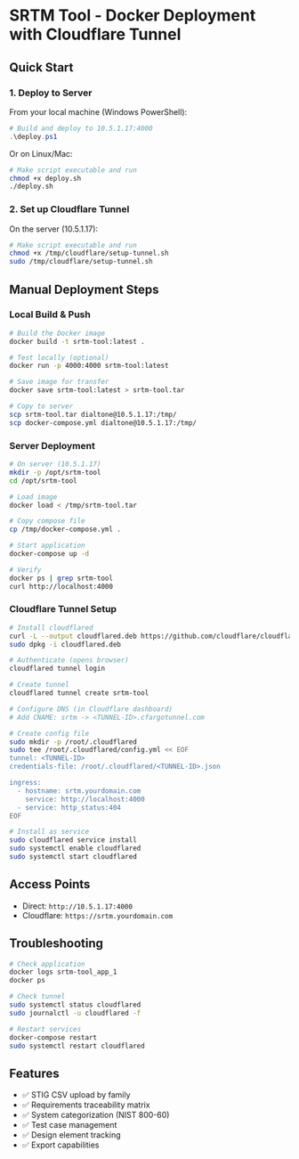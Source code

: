 # SRTM Tool - Docker Deployment with Cloudflare Tunnel

## Quick Start

### 1. Deploy to Server
From your local machine (Windows PowerShell):
```powershell
# Build and deploy to 10.5.1.17:4000
.\deploy.ps1
```

Or on Linux/Mac:
```bash
# Make script executable and run
chmod +x deploy.sh
./deploy.sh
```

### 2. Set up Cloudflare Tunnel
On the server (10.5.1.17):
```bash
# Make script executable and run
chmod +x /tmp/cloudflare/setup-tunnel.sh
sudo /tmp/cloudflare/setup-tunnel.sh
```

## Manual Deployment Steps

### Local Build & Push
```bash
# Build the Docker image
docker build -t srtm-tool:latest .

# Test locally (optional)
docker run -p 4000:4000 srtm-tool:latest

# Save image for transfer
docker save srtm-tool:latest > srtm-tool.tar

# Copy to server
scp srtm-tool.tar dialtone@10.5.1.17:/tmp/
scp docker-compose.yml dialtone@10.5.1.17:/tmp/
```

### Server Deployment
```bash
# On server (10.5.1.17)
mkdir -p /opt/srtm-tool
cd /opt/srtm-tool

# Load image
docker load < /tmp/srtm-tool.tar

# Copy compose file
cp /tmp/docker-compose.yml .

# Start application
docker-compose up -d

# Verify
docker ps | grep srtm-tool
curl http://localhost:4000
```

### Cloudflare Tunnel Setup
```bash
# Install cloudflared
curl -L --output cloudflared.deb https://github.com/cloudflare/cloudflared/releases/latest/download/cloudflared-linux-amd64.deb
sudo dpkg -i cloudflared.deb

# Authenticate (opens browser)
cloudflared tunnel login

# Create tunnel
cloudflared tunnel create srtm-tool

# Configure DNS (in Cloudflare dashboard)
# Add CNAME: srtm -> <TUNNEL-ID>.cfargotunnel.com

# Create config file
sudo mkdir -p /root/.cloudflared
sudo tee /root/.cloudflared/config.yml << EOF
tunnel: <TUNNEL-ID>
credentials-file: /root/.cloudflared/<TUNNEL-ID>.json

ingress:
  - hostname: srtm.yourdomain.com
    service: http://localhost:4000
  - service: http_status:404
EOF

# Install as service
sudo cloudflared service install
sudo systemctl enable cloudflared
sudo systemctl start cloudflared
```

## Access Points
- Direct: `http://10.5.1.17:4000`
- Cloudflare: `https://srtm.yourdomain.com`

## Troubleshooting
```bash
# Check application
docker logs srtm-tool_app_1
docker ps

# Check tunnel
sudo systemctl status cloudflared
sudo journalctl -u cloudflared -f

# Restart services
docker-compose restart
sudo systemctl restart cloudflared
```

## Features
- ✅ STIG CSV upload by family
- ✅ Requirements traceability matrix
- ✅ System categorization (NIST 800-60)
- ✅ Test case management
- ✅ Design element tracking
- ✅ Export capabilities